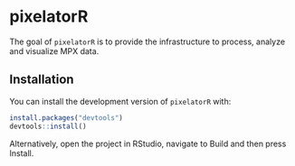 
# pixelatorR

The goal of `pixelatorR` is to provide the infrastructure to process, analyze and visualize MPX data.

## Installation

You can install the development version of `pixelatorR` with:

``` r
install.packages("devtools")
devtools::install()
```

Alternatively, open the project in RStudio, navigate to Build and then press Install.
